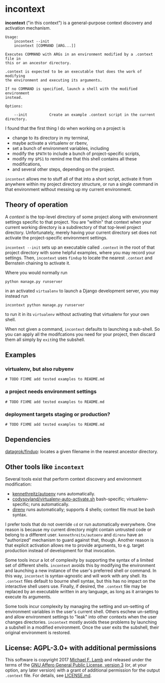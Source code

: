 # incontext

**incontext** ("in this context") is a general-purpose context discovery and activation mechanism.

```
Usage:
    incontext --init
    incontext [COMMAND [ARG...]]

Executes COMMAND with ARGs in an environment modified by a .context file in
this or an ancestor directory.

.context is expected to be an executable that does the work of modifying
the environment and executing its arguments.

If no COMMAND is specified, launch a shell with the modified environment
instead.

Options:

    --init			Create an example .context script in the current directory.
```

I found that the first thing I do when working on a project is

- change to its directory in my terminal,
- maybe activate a virtualenv or rbenv,
- set a bunch of environment variables, including
- modify the `$PATH` to include a bunch of project-specific scripts,
- modify my `$PS1` to remind me that this shell contains all these modifications,
- and several other steps, depending on the project.

`incontext` allows me to stuff all of that into a short script, activate it from anywhere within my project directory structure, or run a single command in that environment without messing up my current environment.

## Theory of operation

A _context_ is the top-level directory of some project along with environment settings specific to that project. You are "within" that context when your current working directory is a subdirectory of that top-level project directory. Unfortunately, merely having your current directory set does not activate the project-specific environment settings.

`incontext --init` sets up an executable called `.context` in the root of that project directory with some helpful examples, where you may record your settings. Then, `incontext` uses `findup` to locate the nearest `.context` and Bernstein chaining to activate it.

Where you would normally run 
```
python manage.py runserver
```
in an activated `virtualenv` to launch a Django development server, you may instead run 
```
incontext python manage.py runserver
```
to run it in its `virtualenv` without activating that virtualenv for your own shell.

When not given a command, `incontext` defaults to launching a sub-shell. So you can apply all the modifcations you need for your project, then discard them all simply by `exit`ing the subshell.


## Examples

### virtualenv, but also rubyenv

`# TODO FIXME add tested examples to README.md`

### a project needs environment settings

`# TODO FIXME add tested examples to README.md`

### deployment targets staging or production?

`# TODO FIXME add tested examples to README.md`

## Dependencies

[datagrok/findup](https://github.com/datagrok/findup): locates a given filename in the nearest ancestor directory.

## Other tools like `incontext`

Several tools exist that perform context discovery and environment modification:

- [kennethreitz/autoenv](https://github.com/kennethreitz/autoenv/) runs automatically.
- [codysoyland/virtualenv-auto-activate.sh](https://gist.github.com/codysoyland/2198913) bash-specific; virtualenv-specific; runs automatically.
- [direnv](https://direnv.net/) runs automatically; supports 4 shells; context file must be bash syntax.

I prefer tools that do not override `cd` or run automatically everywhere. One reason is because my current directory might contain untrusted code or belong to a different user. `kennethreitx/autoenv` and `direnv` have an "authorized" mechanism to guard against that, though. Another reason is that explicit activation allows me to provide arguments, to e.g. target production instead of development for that invocation.

Some tools incur a lot of complexity by supporting the syntax of a limited set of different shells. `incontext` avoids this by modifying the environment and launching a new instance of the user's preferred shell or command. In this way, `incontext` is syntax-agnostic and will work with any shell. Its `.context` files default to bourne shell syntax, but this has no impact on the interactive shell users use. Finally, if desired, the `.context` file may be replaced by an executable written in any language, as long as it arranges to execute its arguments.

Some tools incur complexity by managing the setting and un-setting of environment variables in the user's current shell. Others eschew un-setting and allow environment settings to "leak" into other contexts when the user changes directories. `incontext` mostly avoids these problems by launching a subshell in a modified environment. Once the user exits the subshell, their original environment is restored.

## License: AGPL-3.0+ with additional permissions

This software is copyright 2017 [Michael F. Lamb][] and released under the terms of the [GNU Affero General Public License, version 3][AGPL-3.0+] (or, at your option, any later version) with a grant of additional permission for the output `.context` file. For details, see [LICENSE.md](LICENSE.md).

[Michael F. Lamb]: http://datagrok.org
[AGPL-3.0+]: http://www.gnu.org/licenses/agpl.html
